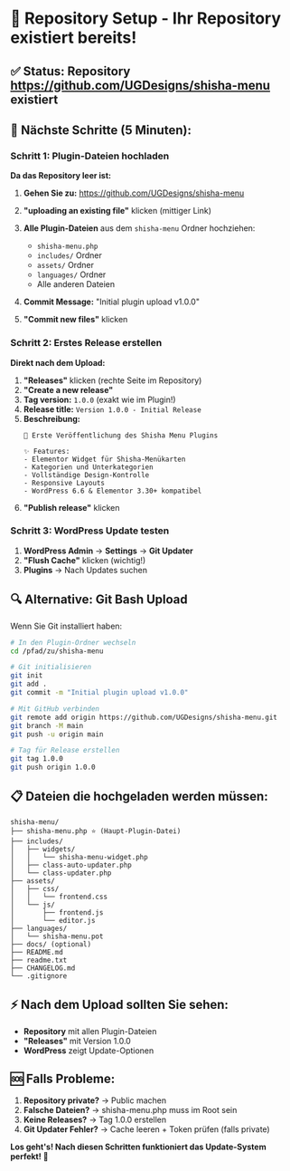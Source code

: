 # 🚀 Repository Setup - Ihr Repository existiert bereits!

## ✅ Status: Repository https://github.com/UGDesigns/shisha-menu existiert

## 🎯 Nächste Schritte (5 Minuten):

### Schritt 1: Plugin-Dateien hochladen

**Da das Repository leer ist:**

1. **Gehen Sie zu:** https://github.com/UGDesigns/shisha-menu
2. **"uploading an existing file"** klicken (mittiger Link)
3. **Alle Plugin-Dateien** aus dem `shisha-menu` Ordner hochziehen:
   - `shisha-menu.php`
   - `includes/` Ordner
   - `assets/` Ordner  
   - `languages/` Ordner
   - Alle anderen Dateien

4. **Commit Message:** "Initial plugin upload v1.0.0"
5. **"Commit new files"** klicken

### Schritt 2: Erstes Release erstellen

**Direkt nach dem Upload:**

1. **"Releases"** klicken (rechte Seite im Repository)
2. **"Create a new release"**
3. **Tag version:** `1.0.0` (exakt wie im Plugin!)
4. **Release title:** `Version 1.0.0 - Initial Release`
5. **Beschreibung:**
   ```
   🎉 Erste Veröffentlichung des Shisha Menu Plugins
   
   ✨ Features:
   - Elementor Widget für Shisha-Menükarten
   - Kategorien und Unterkategorien
   - Vollständige Design-Kontrolle
   - Responsive Layouts
   - WordPress 6.6 & Elementor 3.30+ kompatibel
   ```
6. **"Publish release"** klicken

### Schritt 3: WordPress Update testen

1. **WordPress Admin** → **Settings** → **Git Updater**
2. **"Flush Cache"** klicken (wichtig!)
3. **Plugins** → Nach Updates suchen

## 🔍 Alternative: Git Bash Upload

Wenn Sie Git installiert haben:

```bash
# In den Plugin-Ordner wechseln
cd /pfad/zu/shisha-menu

# Git initialisieren
git init
git add .
git commit -m "Initial plugin upload v1.0.0"

# Mit GitHub verbinden
git remote add origin https://github.com/UGDesigns/shisha-menu.git
git branch -M main
git push -u origin main

# Tag für Release erstellen
git tag 1.0.0
git push origin 1.0.0
```

## 📋 Dateien die hochgeladen werden müssen:

```
shisha-menu/
├── shisha-menu.php ⭐ (Haupt-Plugin-Datei)
├── includes/
│   ├── widgets/
│   │   └── shisha-menu-widget.php
│   ├── class-auto-updater.php
│   └── class-updater.php
├── assets/
│   ├── css/
│   │   └── frontend.css
│   └── js/
│       ├── frontend.js
│       └── editor.js
├── languages/
│   └── shisha-menu.pot
├── docs/ (optional)
├── README.md
├── readme.txt
├── CHANGELOG.md
└── .gitignore
```

## ⚡ Nach dem Upload sollten Sie sehen:

- **Repository** mit allen Plugin-Dateien
- **"Releases"** mit Version 1.0.0
- **WordPress** zeigt Update-Optionen

## 🆘 Falls Probleme:

1. **Repository private?** → Public machen
2. **Falsche Dateien?** → shisha-menu.php muss im Root sein
3. **Keine Releases?** → Tag 1.0.0 erstellen
4. **Git Updater Fehler?** → Cache leeren + Token prüfen (falls private)

**Los geht's! Nach diesen Schritten funktioniert das Update-System perfekt! 🎉**